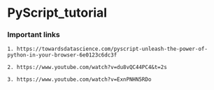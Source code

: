 # PyScript_tutorial

### Important links

```
1. https://towardsdatascience.com/pyscript-unleash-the-power-of-python-in-your-browser-6e0123c6dc3f

2. https://www.youtube.com/watch?v=du8vQC44PC4&t=2s

3. https://www.youtube.com/watch?v=ExnPNHN5RDo

```